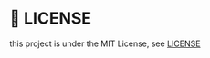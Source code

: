 # 📄 LICENSE

this project is under the MIT License, see [LICENSE](https://github.com/Blackstareye/stargazer-layout/blob/master/LICENSE)